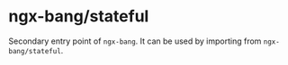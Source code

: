 # ngx-bang/stateful

Secondary entry point of `ngx-bang`. It can be used by importing from `ngx-bang/stateful`.
